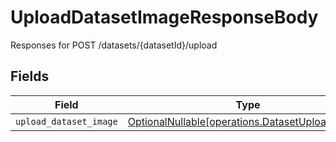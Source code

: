 # UploadDatasetImageResponseBody

Responses for POST /datasets/{datasetId}/upload


## Fields

| Field                                                                                              | Type                                                                                               | Required                                                                                           | Description                                                                                        |
| -------------------------------------------------------------------------------------------------- | -------------------------------------------------------------------------------------------------- | -------------------------------------------------------------------------------------------------- | -------------------------------------------------------------------------------------------------- |
| `upload_dataset_image`                                                                             | [OptionalNullable[operations.DatasetUploadOutput]](../../models/operations/datasetuploadoutput.md) | :heavy_minus_sign:                                                                                 | N/A                                                                                                |